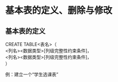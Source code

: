 # 基本表的定义、删除与修改
## 基本表的定义  
CREATE TABLE<表名>（  
<列名><数据类型>[列级完整性约束条件]，  
<列名><数据类型>[列级完整性约束条件]，  
）  

例：建立一个“学生选课表”  
  

